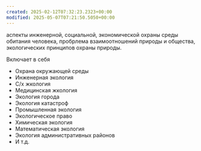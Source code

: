 ```yaml
---
created: 2025-02-12T07:32:23.2323+00:00
modified: 2025-05-07T07:21:50.5050+00:00
---
```

аспекты инженерной, социальной, экономической охраны среды обитания человека, пробрлема взаимоотношений природы и общества, экологических принципов охраны природы.

Включает в себя
- Охрана окружающей среды
- Инженерная экология
- С/х жкология
- Медицинская жкология
- Экология города
- Экология катастроф
- Промышленная экология
- Экологическое право
- Химическая экология
- Математическая экология
- Экология административных районов
- И т.д.